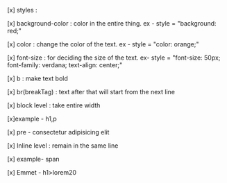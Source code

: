 [x] styles : 

[x] background-color : color in the entire thing.
    ex -  style = "background: red;"

[x]  color : change the color of the text.
     ex -  style = "color: orange;"

[x] font-size : for deciding the size of the text. ex- style = "font-size: 50px; font-family: verdana; text-align: center;"     
    

[x]  b : make text bold 

[x] br(breakTag) : text after that will start from the next line 

[x] block level : take entire width 

[x]example - h1,p

[x] pre - consectetur 
          adipisicing 
          elit


[x] Inline level : remain in the same line

[x] example- span 

[x] Emmet  -  h1>lorem20
    
   

   